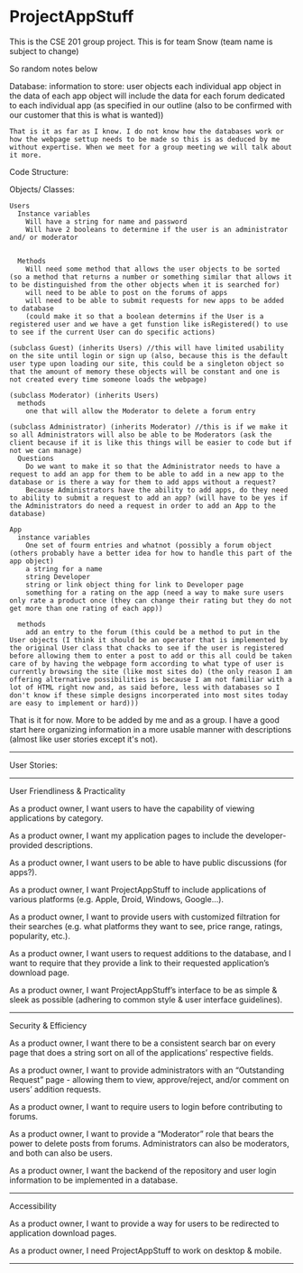 ProjectAppStuff
===============

This is the CSE 201 group project. This is for team Snow (team name is subject to change)

So random notes below

Database:
  information to store:
    user objects
    each individual app object
      in the data of each app object will include the data for each forum dedicated to each individual app (as specified in our outline (also to be confirmed with our customer that this is what is wanted))
    
    That is it as far as I know. I do not know how the databases work or how the webpage settup needs to be made so this is as deduced by me without expertise. When we meet for a group meeting we will talk about it more.


Code Structure:

  Objects/ Classes:
    
    Users
      Instance variables
        Will have a string for name and password
        Will have 2 booleans to determine if the user is an administrator and/ or moderator
        
        
      Methods
        Will need some method that allows the user objects to be sorted (so a method that returns a number or something similar that allows it to be distinguished from the other objects when it is searched for)
        will need to be able to post on the forums of apps
        will need to be able to submit requests for new apps to be added to database
        (could make it so that a boolean determins if the User is a registered user and we have a get funstion like isRegistered() to use to see if the current User can do specific actions)
        
    (subclass Guest) (inherits Users) //this will have limited usability on the site until login or sign up (also, because this is the default user type upon loading our site, this could be a singleton object so that the amount of memory these objects will be constant and one is not created every time someone loads the webpage)
    
    (subclass Moderator) (inherits Users)
      methods
        one that will allow the Moderator to delete a forum entry
    
    (subclass Administrator) (inherits Moderator) //this is if we make it so all Administrators will also be able to be Moderators (ask the client because if it is like this things will be easier to code but if not we can manage)
      Questions
        Do we want to make it so that the Administrator needs to have a request to add an app for them to be able to add in a new app to the database or is there a way for them to add apps without a request?
        Because Administrators have the ability to add apps, do they need to ability to submit a request to add an app? (will have to be yes if the Administrators do need a request in order to add an App to the database)
    
    App
      instance variables
        One set of fourm entries and whatnot (possibly a forum object (others probably have a better idea for how to handle this part of the app object)
        a string for a name
        string Developer
        string or link object thing for link to Developer page
        something for a rating on the app (need a way to make sure users only rate a product once (they can change their rating but they do not get more than one rating of each app))
        
      methods
        add an entry to the forum (this could be a method to put in the User objects (I think it should be an operator that is implemented by the original User class that chacks to see if the user is registered before allowing them to enter a post to add or this all could be taken care of by having the webpage form according to what type of user is currently browsing the site (like most sites do) (the only reason I am offering alternative possibilities is because I am not familiar with a lot of HTML right now and, as said before, less with databases so I don't know if these simple designs incorperated into most sites today are easy to implement or hard)))
        
        
That is it for now. More to be added by me and as a group. I have a good start here organizing information in a more usable manner with descriptions (almost like user stories except it's not).

________________________________________________

User Stories:
________________________________________________

User Friendliness & Practicality

As a product owner, I want users to have the capability of viewing applications by category.

As a product owner, I want my application pages to include the developer-provided descriptions.

As a product owner, I want users to be able to have public discussions (for apps?).

As a product owner, I want ProjectAppStuff to include applications of various platforms (e.g. Apple, Droid, Windows, Google…).

As a product owner, I want to provide users with customized filtration for their searches (e.g. what platforms they want to see, price range, ratings, popularity, etc.).

As a product owner, I want users to request additions to the database, and I want to require that they provide a link to their requested application’s download page.

As a product owner, I want ProjectAppStuff’s interface to be as simple & sleek as possible (adhering to common style & user interface guidelines).
__________________________________________________

Security & Efficiency

As a product owner, I want there to be a consistent search bar on every page that does a string sort on all of the applications’ respective fields. 

As a product owner, I want to provide administrators with an “Outstanding Request” page - allowing them to view, approve/reject, and/or comment on users’ addition requests.

As a product owner, I want to require users to login before contributing to forums.

As a product owner, I want to provide a “Moderator” role that bears the power to delete posts from forums.  Administrators can also be moderators, and both can also be users.

As a product owner, I want the backend of the repository and user login information to be implemented in a database.
___________________________________________________

Accessibility

As a product owner, I want to provide a way for users to be redirected to application download pages.

As a product owner, I need ProjectAppStuff to work on desktop & mobile.
___________________________________________________
